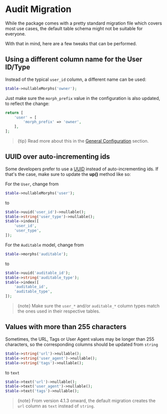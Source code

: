 # Audit Migration
While the package comes with a pretty standard migration file which covers most use cases, the default table schema might not be suitable for everyone.

With that in mind, here are a few tweaks that can be performed.

## Using a different column name for the User ID/Type
Instead of the typical `user_id` column, a different name can be used:

```php
$table->nullableMorphs('owner');
```

Just make sure the `morph_prefix` value in the configuration is also updated, to reflect the change:

```php
return [
    'user' = [
        'morph_prefix' => 'owner',
    ],
];
```

> {tip} Read more about this in the [General Configuration](general-configuration) section.

## UUID over auto-incrementing ids
Some developers prefer to use a [UUID](https://en.wikipedia.org/wiki/Universally_unique_identifier) instead of auto-incrementing ids.
If that's the case, make sure to update the **up()** method like so:

For the `User`, change from
```php
$table->nullableMorphs('user');
```

to

```php
$table->uuid('user_id')->nullable();
$table->string('user_type')->nullable();
$table->index([
    'user_id', 
    'user_type',
]);
```

For the `Auditable` model, change from
```php
$table->morphs('auditable');
```

to

```php
$table->uuid('auditable_id');
$table->string('auditable_type');
$table->index([
    'auditable_id', 
    'auditable_type',
]);
```

> {note} Make sure the `user_*` and/or `auditable_*` column types match the ones used in their respective tables.

## Values with more than 255 characters
Sometimes, the URL, Tags or User Agent values may be longer than 255 characters, so the corresponding columns should be updated from `string`

```php
$table->string('url')->nullable();
$table->string('user_agent')->nullable();
$table->string('tags')->nullable();
```

to `text`

```php
$table->text('url')->nullable();
$table->text('user_agent')->nullable();
$table->text('tags')->nullable();
```

> {note} From version 4.1.3 onward, the default migration creates the `url` column as `text` instead of `string`.
